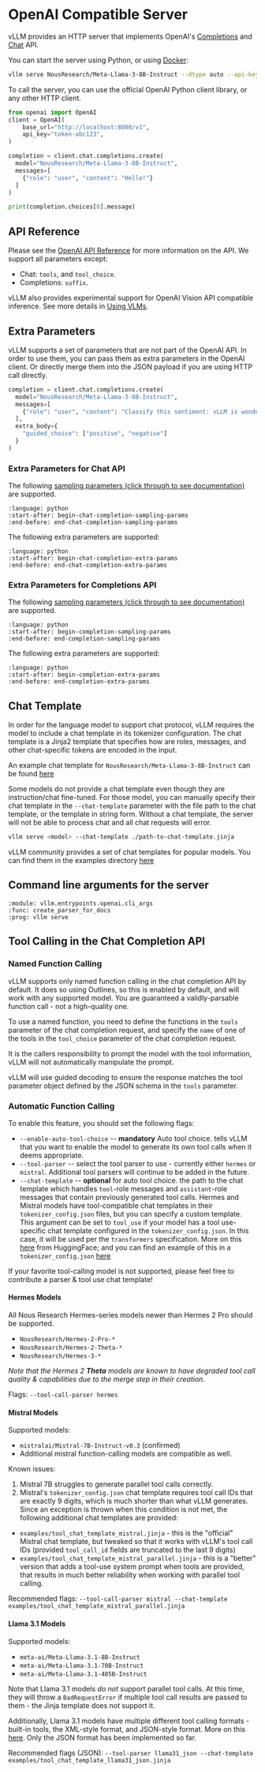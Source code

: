 # OpenAI Compatible Server

vLLM provides an HTTP server that implements OpenAI's [Completions](https://platform.openai.com/docs/api-reference/completions) and [Chat](https://platform.openai.com/docs/api-reference/chat) API.

You can start the server using Python, or using [Docker](deploying_with_docker.rst):
```bash
vllm serve NousResearch/Meta-Llama-3-8B-Instruct --dtype auto --api-key token-abc123
```

To call the server, you can use the official OpenAI Python client library, or any other HTTP client.
```python
from openai import OpenAI
client = OpenAI(
    base_url="http://localhost:8000/v1",
    api_key="token-abc123",
)

completion = client.chat.completions.create(
  model="NousResearch/Meta-Llama-3-8B-Instruct",
  messages=[
    {"role": "user", "content": "Hello!"}
  ]
)

print(completion.choices[0].message)
```

## API Reference
Please see the [OpenAI API Reference](https://platform.openai.com/docs/api-reference) for more information on the API. We support all parameters except:
- Chat: `tools`, and `tool_choice`.
- Completions: `suffix`.

vLLM also provides experimental support for OpenAI Vision API compatible inference. See more details in [Using VLMs](../models/vlm.rst).

## Extra Parameters
vLLM supports a set of parameters that are not part of the OpenAI API.
In order to use them, you can pass them as extra parameters in the OpenAI client.
Or directly merge them into the JSON payload if you are using HTTP call directly.

```python
completion = client.chat.completions.create(
  model="NousResearch/Meta-Llama-3-8B-Instruct",
  messages=[
    {"role": "user", "content": "Classify this sentiment: vLLM is wonderful!"}
  ],
  extra_body={
    "guided_choice": ["positive", "negative"]
  }
)
```

### Extra Parameters for Chat API
The following [sampling parameters (click through to see documentation)](../dev/sampling_params.rst) are supported.

```{literalinclude} ../../../vllm/entrypoints/openai/protocol.py
:language: python
:start-after: begin-chat-completion-sampling-params
:end-before: end-chat-completion-sampling-params
```

The following extra parameters are supported:

```{literalinclude} ../../../vllm/entrypoints/openai/protocol.py
:language: python
:start-after: begin-chat-completion-extra-params
:end-before: end-chat-completion-extra-params
```

### Extra Parameters for Completions API
The following [sampling parameters (click through to see documentation)](../dev/sampling_params.rst) are supported.

```{literalinclude} ../../../vllm/entrypoints/openai/protocol.py
:language: python
:start-after: begin-completion-sampling-params
:end-before: end-completion-sampling-params
```

The following extra parameters are supported:

```{literalinclude} ../../../vllm/entrypoints/openai/protocol.py
:language: python
:start-after: begin-completion-extra-params
:end-before: end-completion-extra-params
```

## Chat Template

In order for the language model to support chat protocol, vLLM requires the model to include
a chat template in its tokenizer configuration. The chat template is a Jinja2 template that
specifies how are roles, messages, and other chat-specific tokens are encoded in the input.

An example chat template for `NousResearch/Meta-Llama-3-8B-Instruct` can be found [here](https://github.com/meta-llama/llama3?tab=readme-ov-file#instruction-tuned-models)

Some models do not provide a chat template even though they are instruction/chat fine-tuned. For those model,
you can manually specify their chat template in the `--chat-template` parameter with the file path to the chat
template, or the template in string form. Without a chat template, the server will not be able to process chat
and all chat requests will error.

```bash
vllm serve <model> --chat-template ./path-to-chat-template.jinja
```

vLLM community provides a set of chat templates for popular models. You can find them in the examples
directory [here](https://github.com/vllm-project/vllm/tree/main/examples/)

## Command line arguments for the server

```{argparse}
:module: vllm.entrypoints.openai.cli_args
:func: create_parser_for_docs
:prog: vllm serve
```
## Tool Calling in the Chat Completion API
### Named Function Calling
vLLM supports only named function calling in the chat completion API by default. It does so using Outlines, so this is 
enabled by default, and will work with any supported model. You are guaranteed a validly-parsable function call - not a 
high-quality one. 

To use a named function, you need to define the functions in the `tools` parameter of the chat completion request, and 
specify the `name` of one of the tools in the `tool_choice` parameter of the chat completion request. 

It is the callers responsibility to prompt the model with the tool information, vLLM will not automatically manipulate the prompt.

vLLM will use guided decoding to ensure the response matches the tool parameter object defined by the JSON schema in the `tools` parameter.


### Automatic Function Calling
To enable this feature, you should set the following flags:
* `--enable-auto-tool-choice` -- **mandatory** Auto tool choice. tells vLLM that you want to enable the model to generate its own tool calls when it 
deems appropriate.
* `--tool-parser` -- select the tool parser to use - currently either `hermes` or `mistral`. Additional tool parsers 
will continue to be added in the future.
* `--chat-template` -- **optional** for auto tool choice. the path to the chat template which handles `tool`-role messages and `assistant`-role messages 
that contain previously generated tool calls. Hermes and Mistral models have tool-compatible chat templates in their 
`tokenizer_config.json` files, but you can specify a custom template. This argument can be set to `tool_use` if your model has a tool use-specific chat 
template configured in the `tokenizer_config.json`. In this case, it will be used per the `transformers` specification. More on this [here](https://huggingface.co/docs/transformers/en/chat_templating#why-do-some-models-have-multiple-templates)
from HuggingFace; and you can find an example of this in a `tokenizer_config.json` [here](https://huggingface.co/NousResearch/Hermes-2-Pro-Llama-3-8B/blob/main/tokenizer_config.json)

If your favorite tool-calling model is not supported, please feel free to contribute a parser & tool use chat template! 

#### Hermes Models
All Nous Research Hermes-series models newer than Hermes 2 Pro should be supported.
* `NousResearch/Hermes-2-Pro-*`
* `NousResearch/Hermes-2-Theta-*`
* `NousResearch/Hermes-3-*`


_Note that the Hermes 2 **Theta** models are known to have degraded tool call quality & capabilities due to the merge 
step in their creation_. 

Flags: `--tool-call-parser hermes`

#### Mistral Models
Supported models:
* `mistralai/Mistral-7B-Instruct-v0.3` (confirmed)
* Additional mistral function-calling models are compatible as well.

Known issues:
1. Mistral 7B struggles to generate parallel tool calls correctly. 
2. Mistral's `tokenizer_config.json` chat template requires tool call IDs that are exactly 9 digits, which is 
much shorter than what vLLM generates. Since an exception is thrown when this condition 
is not met, the following additional chat templates are provided:

* `examples/tool_chat_template_mistral.jinja` - this is the "official" Mistral chat template, but tweaked so that
it works with vLLM's tool call IDs (provided `tool_call_id` fields are truncated to the last 9 digits)
* `examples/tool_chat_template_mistral_parallel.jinja` - this is a "better" version that adds a tool-use system prompt
when tools are provided, that results in much better reliability when working with parallel tool calling.


Recommended flags: `--tool-call-parser mistral --chat-template examples/tool_chat_template_mistral_parallel.jinja`

#### Llama 3.1 Models
Supported models:

* `meta-ai/Meta-Llama-3.1-8B-Instruct`
* `meta-ai/Meta-Llama-3.1-70B-Instruct`
* `meta-ai/Meta-Llama-3.1-405B-Instruct`

Note that Llama 3.1 models _do not_ support parallel tool calls. At this time, they will throw a `BadRequestError` 
if multiple tool call results are passed to them - the Jinja template does not support it. 

Additionally, Llama 3.1 models have multiple different tool calling formats - built-in tools, the XML-style format, 
and JSON-style format. More on this [here](https://llama.meta.com/docs/model-cards-and-prompt-formats/llama3_1#llama-3.1-instruct).
Only the JSON format has been implemented so far.

Recommended flags (JSON): `--tool-parser llama31_json --chat-template examples/tool_chat_template_llama31_json.jinja`
